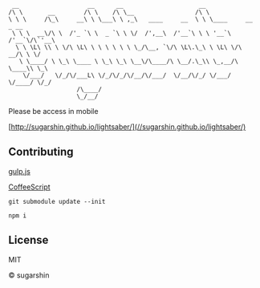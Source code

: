 ```
 __                   __      __                     __                      
/\ \       __        /\ \    /\ \__                 /\ \                     
\ \ \     /\_\     __\ \ \___\ \ ,_\   ____     __  \ \ \____     __   _ __  
 \ \ \  __\/\ \  /'_ `\ \  _ `\ \ \/  /',__\  /'__`\ \ \ '__`\  /'__`\/\`'__\
  \ \ \L\ \\ \ \/\ \L\ \ \ \ \ \ \ \_/\__, `\/\ \L\.\_\ \ \L\ \/\  __/\ \ \/ 
   \ \____/ \ \_\ \____ \ \_\ \_\ \__\/\____/\ \__/.\_\\ \_,__/\ \____\\ \_\ 
    \/___/   \/_/\/___L\ \/_/\/_/\/__/\/___/  \/__/\/_/ \/___/  \/____/ \/_/ 
                   /\____/                                                   
                   \_/__/                                                    
```

Please be access in mobile

[http://sugarshin.github.io/lightsaber/](//sugarshin.github.io/lightsaber/)

## Contributing

[gulp.js](//gulpjs.com/)

[CoffeeScript](//coffeescript.org/)

```shell
git submodule update --init

npm i
```

## License

MIT

© sugarshin
